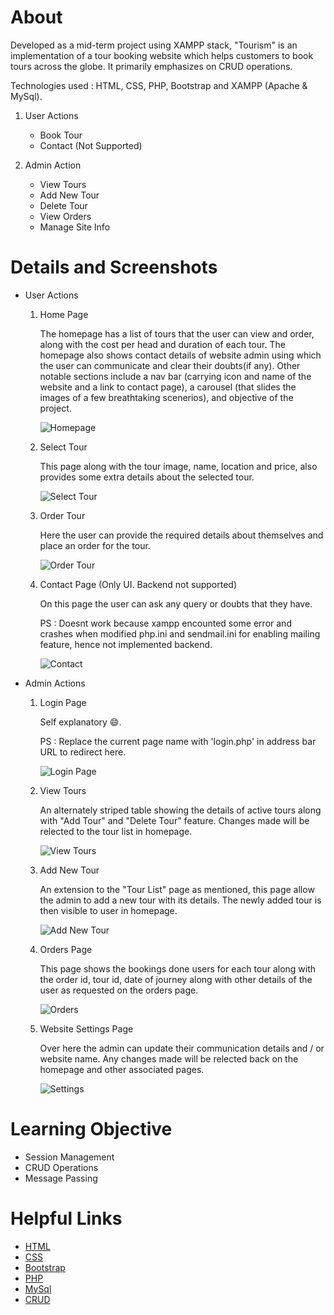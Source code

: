 # About

Developed as a mid-term project using XAMPP stack, "Tourism" is an implementation of a tour booking website which helps customers to book tours across the globe. It primarily emphasizes on CRUD operations.

Technologies used : HTML, CSS, PHP, Bootstrap and XAMPP (Apache & MySql).

1. User Actions
      * Book Tour
      * Contact (Not Supported)

2. Admin Action
      * View Tours
      * Add New Tour
      * Delete Tour
      * View Orders
      * Manage Site Info

# Details and Screenshots
   * User Actions
     1. Home Page
      
        The homepage has a list of tours that the user can view and order, along with the cost per head and duration of each tour. The homepage also shows contact details of website admin using which the user can communicate and clear their doubts(if any). Other notable sections include a nav bar (carrying icon and name of the website and a link to contact page), a carousel (that slides the images of a few breathtaking scenerios), and objective of the project.

        ![Homepage](screenshots/0.jpeg)

     2. Select Tour

        This page along with the tour image, name, location and price, also provides some extra details about the selected tour.

        ![Select Tour](screenshots/1.jpeg)

     3. Order Tour
      
        Here the user can provide the required details about themselves and place an order for the tour.

        ![Order Tour](screenshots/2.jpeg)

     4. Contact Page (Only UI. Backend not supported)

        On this page the user can ask any query or doubts that they have.

        PS : Doesnt work because xampp encounted some error and crashes when modified php.ini and sendmail.ini for enabling mailing feature, hence not implemented backend.

        ![Contact](screenshots/3.jpeg)
  
   * Admin Actions
     1. Login Page
        
        Self explanatory 😄.

        PS : Replace the current page name with 'login.php' in address bar URL to redirect here.

        ![Login Page](screenshots/4.jpeg)

     2. View Tours

        An alternately striped table showing the details of active tours along with "Add Tour" and "Delete Tour" feature. Changes made will be relected to the tour list in homepage.

        ![View Tours](screenshots/5.jpeg)

     3. Add New Tour

        An extension to the "Tour List" page as mentioned, this page allow the admin to add a new tour with its details. The newly added tour is then visible to user in homepage.

        ![Add New Tour](screenshots/6.jpeg)

     4. Orders Page

        This page shows the bookings done users for each tour along with the order id, tour id, date of journey along with other details of the user as requested on the orders page.

        ![Orders](screenshots/7.jpeg)

     5. Website Settings Page

        Over here the admin can update their communication details and / or website name. Any changes made will be relected back on the homepage and other associated pages.

        ![Settings](screenshots/8.jpeg)

#  Learning Objective

* Session Management
* CRUD Operations
* Message Passing

# Helpful Links

* [HTML](https://en.wikipedia.org/wiki/HTML)
* [CSS](https://en.wikipedia.org/wiki/CSS)
* [Bootstrap](https://getbootstrap.com/docs/5.1/getting-started/introduction/)
* [PHP](https://www.w3schools.com/php/)
* [MySql](https://www.w3schools.com/mysql/default.asp)
* [CRUD](https://docs.microsoft.com/en-us/iis-administration/api/crud)
